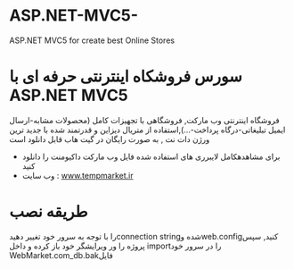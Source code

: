 # ASP.NET-MVC5-
ASP.NET MVC5 for create best  Online Stores
# سورس فروشکاه اینترنتی حرفه ای با ASP.NET MVC5
فروشگاه اینترنتی وب مارکت, فروشگاهی با تجهیزات کامل (محصولات مشابه-ارسال ایمیل تبلیغاتی-درگاه پرداخت-...),استفاده از متریال دیزاین و قدرتمند شده با جدید ترین ورژن دات نت , به صورت رایگان در گیت هاب قابل دانلود است

- برای مشاهدهکامل لایبرری های استفاده شده فایل وب مارکت داکیومنت را دانلود کنید
- وب سایت : www.tempmarket.ir

# طریقه نصب
را با توجه به سرور خود تغییر دهیدconnection stringشده وweb.configکنید, سپس پروژه را ور ویرایشگر خود باز کرده و داخل importرا در سرور خود WebMarket.com_db.bakفایل 
